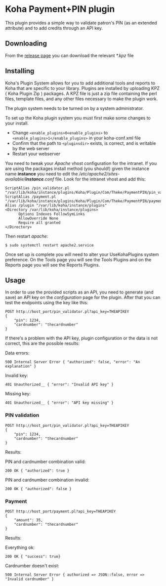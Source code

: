# Koha Payment+PIN plugin

This plugin provides a simple way to validate patron's PIN (as an extended attribute) and to add credits through an API key.

## Downloading

From the [release page](https://github.com/thekesolutions/koha-plugin-payment-pin/releases) you can download the relevant _*.kpz_ file


## Installing

Koha's Plugin System allows for you to add additional tools and reports to Koha that are specific to your library. Plugins are installed by uploading KPZ ( Koha Plugin Zip ) packages. A KPZ file is just a zip file containing the perl files, template files, and any other files necessary to make the plugin work.

The plugin system needs to be turned on by a system administrator.

To set up the Koha plugin system you must first make some changes to your install.

* Change `<enable_plugins>0<enable_plugins>` to `<enable_plugins>1</enable_plugins>` in your koha-conf.xml file
* Confirm that the path to `<pluginsdir>` exists, is correct, and is writable by the web server
* Restart your webserver

You need to tweak your _Apache_ vhost configuration for the intranet. If you are using the packages
install method (you should!) given the instance name **instance** you need to edit the
_/etc/apache2/sites-available/**instance**.conf_ file. Look for the intranet vhost and add this:

```
ScriptAlias /pin_validator.pl "/var/lib/koha/instance/plugins/Koha/Plugin/Com/Theke/PaymentPIN/pin_validator.pl"
ScriptAlias /payment.pl "/var/lib/koha/instance/plugins/Koha/Plugin/Com/Theke/PaymentPIN/payment.pl"
Alias /plugin "/var/lib/koha/instance/plugins"
<Directory /var/lib/koha/instance/plugins>
      Options Indexes FollowSymLinks
      AllowOverride None
      Require all granted
</Directory>
```

Then restart _apache_:
```
$ sudo systemctl restart apache2.service
```

Once set up is complete you will need to alter your UseKohaPlugins system preference. On the Tools page you will see the Tools Plugins and on the Reports page you will see the Reports Plugins.

## Usage

In order to use the provided scripts as an API, you need to generate (and save) an API key on the _configuration_ page for the plugin.
After that you can test the endpoints using the key like this:

```
POST http://host_port/pin_validator.pl?api_key=THEAPIKEY
{
	"pin": 1234,
	"cardnumber": "thecardnumber"
}
```

If there's a problem with the API key, plugin configuration or the data is not correct, this are the possible results:

Data errors:
```
500 Internal Server Error { "authorized": false, "error": "An explanation" }
```

Invalid key:
```
401 Unauthorized__ { "error": "Invalid API key" }
```

Missing key:
```
401 Unauthorized__ { "error": "API key missing" }
```

### PIN validation

```
POST http://host_port/pin_validator.pl?api_key=THEAPIKEY
{
    "pin": 1234,
    "cardnumber": "thecardnumber"
}
```

Results:

PIN and cardnumber combination valid:
```
200 OK { "authorized": true }
```

PIN and cardnumber combination invalid:
```
200 OK { "authorized": false }
```

### Payment

```
POST http://host_port/payment.pl?api_key=THEAPIKEY
{
    "amount": 35,
    "cardnumber": "thecardnumber"
}
```

Results:

Everything ok:
```
200 OK { "success": true}
```

Cardnumber doesn't exist:
```
500 Internal Server Error { authorized => JSON::false, error => "Invalid cardnumber" }